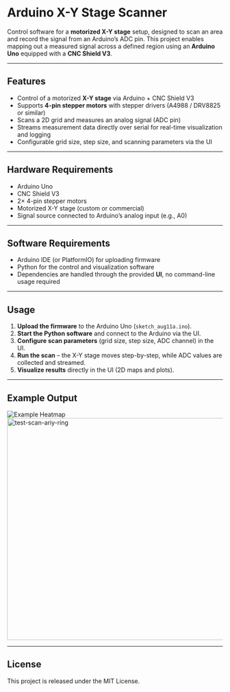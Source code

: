 # Arduino X-Y Stage Scanner

Control software for a **motorized X-Y stage** setup, designed to scan an area and record the signal from an Arduino’s ADC pin. This project enables mapping out a measured signal across a defined region using an **Arduino Uno** equipped with a **CNC Shield V3**.

---

## Features

- Control of a motorized **X-Y stage** via Arduino + CNC Shield V3  
- Supports **4-pin stepper motors** with stepper drivers (A4988 / DRV8825 or similar)  
- Scans a 2D grid and measures an analog signal (ADC pin)  
- Streams measurement data directly over serial for real-time visualization and logging  
- Configurable grid size, step size, and scanning parameters via the UI  

---

## Hardware Requirements

- Arduino Uno  
- CNC Shield V3  
- 2× 4-pin stepper motors 
- Motorized X-Y stage (custom or commercial)  
- Signal source connected to Arduino’s analog input (e.g., A0)  

---

## Software Requirements

- Arduino IDE (or PlatformIO) for uploading firmware  
- Python for the control and visualization software  
- Dependencies are handled through the provided **UI**, no command-line usage required  

---

## Usage

1. **Upload the firmware** to the Arduino Uno (`sketch_aug11a.ino`).  
2. **Start the Python software** and connect to the Arduino via the UI.  
3. **Configure scan parameters** (grid size, step size, ADC channel) in the UI.  
4. **Run the scan** – the X-Y stage moves step-by-step, while ADC values are collected and streamed.  
5. **Visualize results** directly in the UI (2D maps and plots).  

---

## Example Output

![Example Heatmap](docs/example_heatmap.png)  
<img width="641" height="518" alt="test-scan-ariy-ring" src="https://github.com/user-attachments/assets/2c3ab573-47e4-4f91-a8dd-d930a072995d" />


---

## License

This project is released under the MIT License.  
